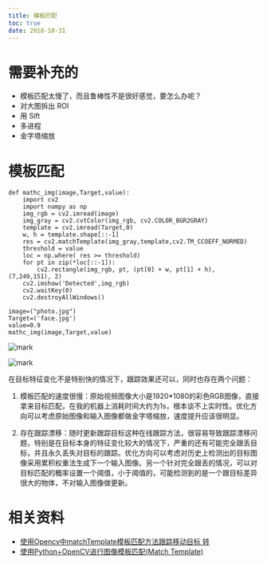 ```yaml
---
title: 模板匹配
toc: true
date: 2018-10-31
---
```



# 需要补充的

- 模板匹配太慢了，而且鲁棒性不是很好感觉，要怎么办呢？
- 对大图拆出  ROI
- 用 Sift
- 多进程
- 金字塔缩放

# 模板匹配



```
def mathc_img(image,Target,value):
    import cv2
    import numpy as np
    img_rgb = cv2.imread(image)
    img_gray = cv2.cvtColor(img_rgb, cv2.COLOR_BGR2GRAY)
    template = cv2.imread(Target,0)
    w, h = template.shape[::-1]
    res = cv2.matchTemplate(img_gray,template,cv2.TM_CCOEFF_NORMED)
    threshold = value
    loc = np.where( res >= threshold)
    for pt in zip(*loc[::-1]):
        cv2.rectangle(img_rgb, pt, (pt[0] + w, pt[1] + h), (7,249,151), 2)   
    cv2.imshow('Detected',img_rgb)
    cv2.waitKey(0)
    cv2.destroyAllWindows()

image=("photo.jpg")
Target=('face.jpg')
value=0.9
mathc_img(image,Target,value)
```

![mark](http://pacdb2bfr.bkt.clouddn.com/blog/image/181031/4iA242BaEG.png?imageslim)

![mark](http://pacdb2bfr.bkt.clouddn.com/blog/image/181031/8l1Gj7mJ7m.png?imageslim)


在目标特征变化不是特别快的情况下，跟踪效果还可以，同时也存在两个问题：

1. 模板匹配的速度很慢：原始视频图像大小是1920*1080的彩色RGB图像，直接拿来目标匹配，在我的机器上消耗时间大约为1s，根本谈不上实时性。优化方向可以考虑原始图像和输入图像都做金字塔缩放，速度提升应该很明显。

2. 存在跟踪漂移：随时更新跟踪目标这种在线跟踪方法，很容易导致跟踪漂移问题，特别是在目标本身的特征变化较大的情况下，严重的还有可能完全跟丢目标，并且永久丢失对目标的跟踪。优化方向可以考虑对历史上检测出的目标图像采用累积权重法生成下一个输入图像。另一个针对完全跟丢的情况，可以对目标匹配的概率设置一个阈值，小于阈值的，可能检测到的是一个跟目标差异很大的物体，不对输入图像做更新。



# 相关资料

- [使用Opencv中matchTemplate模板匹配方法跟踪移动目标 转](https://my.oschina.net/abcijkxyz/blog/787696)
- [使用Python+OpenCV进行图像模板匹配(Match Template)](http://bluewhale.cc/2017-09-22/use-python-opencv-for-image-template-matching-match-template.html)
